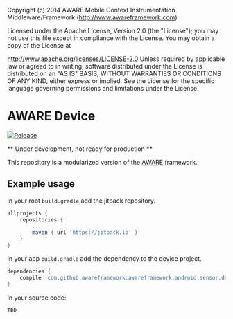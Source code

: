 Copyright (c) 2014 AWARE Mobile Context Instrumentation Middleware/Framework (http://www.awareframework.com)

Licensed under the Apache License, Version 2.0 (the "License"); you may not use this file except in compliance with the License. You may obtain a copy of the License at

http://www.apache.org/licenses/LICENSE-2.0
Unless required by applicable law or agreed to in writing, software distributed under the License is distributed on an "AS IS" BASIS, WITHOUT WARRANTIES OR CONDITIONS OF ANY KIND, either express or implied. See the License for the specific language governing permissions and limitations under the License.

# AWARE Device
[![Release](https://jitpack.io/v/awareframework/com.aware.android.sensor.device.svg)](https://jitpack.io/#awareframework/com.aware.android.sensor.device)

** Under development, not ready for production **

This repository is a modularized version of the [AWARE](https://github.com/denzilferreira/aware-client) framework.

## Example usage

In your root `build.gradle` add the jitpack repository.
```gradle
allprojects {
    repositories {
        ...
        maven { url 'https://jitpack.io' }
    }
}
```

In your app `build.gradle` add the dependency to the device project.

```gradle
dependencies {
    compile 'com.github.awareframework:awareframework.android.sensor.device:-SNAPSHOT'
}
```

In your source code:

```kotlin
TBD
       
```